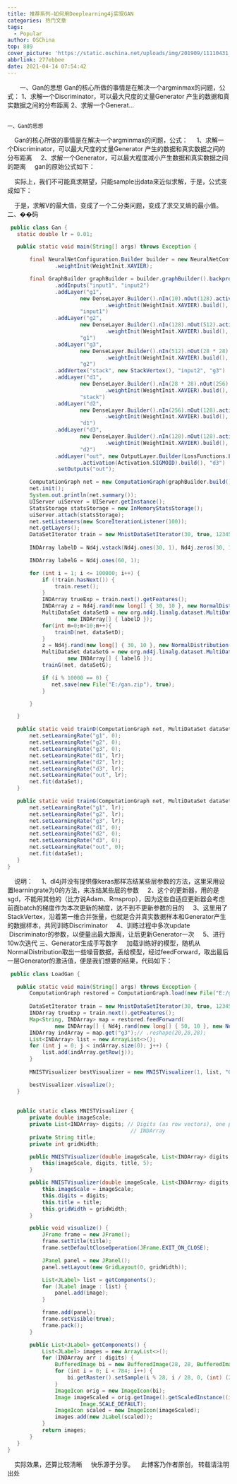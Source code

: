 ```yaml
---
title: 推荐系列-如何用Deeplearning4j实现GAN
categories: 热门文章
tags:
  - Popular
author: OSChina
top: 889
cover_picture: 'https://static.oschina.net/uploads/img/201909/11110431_DAy9.jpg'
abbrlink: 277ebbee
date: 2021-04-14 07:54:42
---
```


&emsp;&emsp;一、Gan的思想 Gan的核心所做的事情是在解决一个argminmax的问题，公式： 1、求解一个Discriminator，可以最大尺度的丈量Generator 产生的数据和真实数据之间的分布距离 2、求解一个Generat...
<!-- more -->

                                                                                                                                                                                        一、Gan的思想 
    Gan的核心所做的事情是在解决一个argminmax的问题，公式： 
    1、求解一个Discriminator，可以最大尺度的丈量Generator 产生的数据和真实数据之间的分布距离 
    2、求解一个Generator，可以最大程度减小产生数据和真实数据之间的距离 
    gan的原始公式如下： 
 
    实际上，我们不可能真求期望，只能sample出data来近似求解，于是，公式变成如下： 
 
    于是，求解V的最大值，变成了一个二分类问题，变成了求交叉熵的最小值。 
二、��码 
 ```java 
  public class Gan {
	static double lr = 0.01;

	public static void main(String[] args) throws Exception {

		final NeuralNetConfiguration.Builder builder = new NeuralNetConfiguration.Builder().updater(new Sgd(lr))
				.weightInit(WeightInit.XAVIER);

		final GraphBuilder graphBuilder = builder.graphBuilder().backpropType(BackpropType.Standard)
				.addInputs("input1", "input2")
				.addLayer("g1",
						new DenseLayer.Builder().nIn(10).nOut(128).activation(Activation.RELU)
								.weightInit(WeightInit.XAVIER).build(),
						"input1")
				.addLayer("g2",
						new DenseLayer.Builder().nIn(128).nOut(512).activation(Activation.RELU)
								.weightInit(WeightInit.XAVIER).build(),
						"g1")
				.addLayer("g3",
						new DenseLayer.Builder().nIn(512).nOut(28 * 28).activation(Activation.RELU)
								.weightInit(WeightInit.XAVIER).build(),
						"g2")
				.addVertex("stack", new StackVertex(), "input2", "g3")
				.addLayer("d1",
						new DenseLayer.Builder().nIn(28 * 28).nOut(256).activation(Activation.RELU)
								.weightInit(WeightInit.XAVIER).build(),
						"stack")
				.addLayer("d2",
						new DenseLayer.Builder().nIn(256).nOut(128).activation(Activation.RELU)
								.weightInit(WeightInit.XAVIER).build(),
						"d1")
				.addLayer("d3",
						new DenseLayer.Builder().nIn(128).nOut(128).activation(Activation.RELU)
								.weightInit(WeightInit.XAVIER).build(),
						"d2")
				.addLayer("out", new OutputLayer.Builder(LossFunctions.LossFunction.XENT).nIn(128).nOut(1)
						.activation(Activation.SIGMOID).build(), "d3")
				.setOutputs("out");

		ComputationGraph net = new ComputationGraph(graphBuilder.build());
		net.init();
		System.out.println(net.summary());
		UIServer uiServer = UIServer.getInstance();
		StatsStorage statsStorage = new InMemoryStatsStorage();
		uiServer.attach(statsStorage);
		net.setListeners(new ScoreIterationListener(100));
		net.getLayers();
		DataSetIterator train = new MnistDataSetIterator(30, true, 12345);
	
		INDArray labelD = Nd4j.vstack(Nd4j.ones(30, 1), Nd4j.zeros(30, 1));

		INDArray labelG = Nd4j.ones(60, 1);

		for (int i = 1; i <= 100000; i++) {
			if (!train.hasNext()) {
				train.reset();
			}
			INDArray trueExp = train.next().getFeatures();
			INDArray z = Nd4j.rand(new long[] { 30, 10 }, new NormalDistribution());
			MultiDataSet dataSetD = new org.nd4j.linalg.dataset.MultiDataSet(new INDArray[] { z, trueExp },
					new INDArray[] { labelD });
			for(int m=0;m<10;m++){
				trainD(net, dataSetD);
			}
			z = Nd4j.rand(new long[] { 30, 10 }, new NormalDistribution());
			MultiDataSet dataSetG = new org.nd4j.linalg.dataset.MultiDataSet(new INDArray[] { z, trueExp },
					new INDArray[] { labelG });
			trainG(net, dataSetG);

			if (i % 10000 == 0) {
			   net.save(new File("E:/gan.zip"), true);
			}

		}

	}

	public static void trainD(ComputationGraph net, MultiDataSet dataSet) {
		net.setLearningRate("g1", 0);
		net.setLearningRate("g2", 0);
		net.setLearningRate("g3", 0);
		net.setLearningRate("d1", lr);
		net.setLearningRate("d2", lr);
		net.setLearningRate("d3", lr);
		net.setLearningRate("out", lr);
		net.fit(dataSet);
	}

	public static void trainG(ComputationGraph net, MultiDataSet dataSet) {
		net.setLearningRate("g1", lr);
		net.setLearningRate("g2", lr);
		net.setLearningRate("g3", lr);
		net.setLearningRate("d1", 0);
		net.setLearningRate("d2", 0);
		net.setLearningRate("d3", 0);
		net.setLearningRate("out", 0);
		net.fit(dataSet);
	}
}
  ```  
    说明： 
    1、dl4j并没有提供像keras那样冻结某些层参数的方法，这里采用设置learningrate为0的方法，来冻结某些层的参数 
    2、这个的更新器，用的是sgd，不能用其他的（比方说Adam、Rmsprop），因为这些自适应更新器会考虑前面batch的梯度作为本次更新的梯度，达不到不更新参数的目的 
    3、这里用了StackVertex，沿着第一维合并张量，也就是合并真实数据样本和Generator产生的数据样本，共同训练Discriminator 
    4、训练过程中多次update   Discriminator的参数，以便量出最大距离，让后更新Generator一次 
    5、进行10w次迭代 
三、Generator生成手写数字 
    加载训练好的模型，随机从NormalDistribution取出一些噪音数据，丢给模型，经过feedForward，取出最后一层Generator的激活值，便是我们想要的结果，代码如下： 
 ```java 
  public class LoadGan {

	public static void main(String[] args) throws Exception {
	    ComputationGraph restored = ComputationGraph.load(new File("E:/gan.zip"), true);
		
		DataSetIterator train = new MnistDataSetIterator(30, true, 12345);
		INDArray trueExp = train.next().getFeatures();
		Map<String, INDArray> map = restored.feedForward(
				new INDArray[] { Nd4j.rand(new long[] { 50, 10 }, new NormalDistribution()), trueExp }, false);
		INDArray indArray = map.get("g3");// .reshape(20,28,28);
		List<INDArray> list = new ArrayList<>();
		for (int j = 0; j < indArray.size(0); j++) {
			list.add(indArray.getRow(j));
		}
	    
		MNISTVisualizer bestVisualizer = new MNISTVisualizer(1, list, "Gan");

		bestVisualizer.visualize();
	}
	
	
	public static class MNISTVisualizer {
		private double imageScale;
		private List<INDArray> digits; // Digits (as row vectors), one per
										// INDArray
		private String title;
		private int gridWidth;

		public MNISTVisualizer(double imageScale, List<INDArray> digits, String title) {
			this(imageScale, digits, title, 5);
		}

		public MNISTVisualizer(double imageScale, List<INDArray> digits, String title, int gridWidth) {
			this.imageScale = imageScale;
			this.digits = digits;
			this.title = title;
			this.gridWidth = gridWidth;
		}

		public void visualize() {
			JFrame frame = new JFrame();
			frame.setTitle(title);
			frame.setDefaultCloseOperation(JFrame.EXIT_ON_CLOSE);

			JPanel panel = new JPanel();
			panel.setLayout(new GridLayout(0, gridWidth));

			List<JLabel> list = getComponents();
			for (JLabel image : list) {
				panel.add(image);
			}

			frame.add(panel);
			frame.setVisible(true);
			frame.pack();
		}

		public List<JLabel> getComponents() {
			List<JLabel> images = new ArrayList<>();
			for (INDArray arr : digits) {
				BufferedImage bi = new BufferedImage(28, 28, BufferedImage.TYPE_BYTE_GRAY);
				for (int i = 0; i < 784; i++) {
					bi.getRaster().setSample(i % 28, i / 28, 0, (int) (255 * arr.getDouble(i)));
				}
				ImageIcon orig = new ImageIcon(bi);
				Image imageScaled = orig.getImage().getScaledInstance((int) (imageScale * 28), (int) (imageScale * 28),
						Image.SCALE_DEFAULT);
				ImageIcon scaled = new ImageIcon(imageScaled);
				images.add(new JLabel(scaled));
			}
			return images;
		}
	}
}
  ```  
    实际效果，还算比较清晰 
  
  
快乐源于分享。 
   此博客乃作者原创， 转载请注明出处
                                        